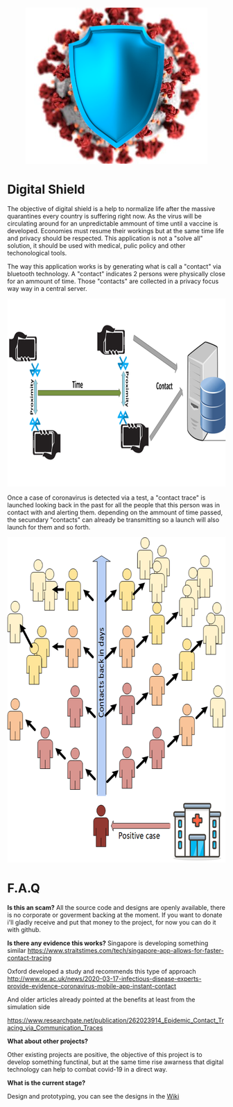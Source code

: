 
<p align="center">
  <img width="420" height="360" src="https://github.com/jotatsu/Digital-Shield/blob/master/Modelio/Logo.png">
</p>


# Digital Shield

The objective of digital shield is a help to normalize life after the massive quarantines every country is suffering right now. As the virus will be circulating around for an unpredictable ammount of time until a vaccine is developed. Economies must resume their workings but at the same time life and privacy should be respected.  This application is not a "solve all" solution, it should be used with medical, pulic policy and other techonological tools. 

The way this application works is by generating what is call a "contact" via bluetooth technology. A "contact" indicates 2 persons were physically close for an ammount of time. Those "contacts" are collected in a privacy focus way way in a central server. 

<p align="center">
  <img width="1056" height="434" src="https://github.com/jotatsu/Digital-Shield/blob/master/Modelio/Contact.png">
</p>

 
Once a case of coronavirus is detected via a test, a "contact trace" is launched looking back in the past for all the people that this person was in contact with and alerting them. depending on the ammount of time passed, the secundary "contacts" can already be transmitting so a launch will also launch for them and so forth. 

<p align="center">
  <img width="655" height="751" src="https://github.com/jotatsu/Digital-Shield/blob/master/Modelio/ContactTrace.png">
</p>

# F.A.Q

**Is this an scam?**
All the source code and designs are openly available, there is no corporate or goverment backing at the moment. If you want to donate i'll gladly receive and put that money to the project, for now you can do it with github. 

**Is there any evidence this works?**
Singapore is developing something similar 
https://www.straitstimes.com/tech/singapore-app-allows-for-faster-contact-tracing

Oxford developed a study and recommends this type of approach
http://www.ox.ac.uk/news/2020-03-17-infectious-disease-experts-provide-evidence-coronavirus-mobile-app-instant-contact

And older articles already pointed at the benefits at least from the simulation side

https://www.researchgate.net/publication/262023914_Epidemic_Contact_Tracing_via_Communication_Traces

**What about other projects?**

Other existing projects are positive, the objective of this project is to develop something functinal, but at the same time rise awarness that digital technology can help to combat covid-19 in a direct way.  


**What is the current stage?**

Design and prototyping, you can see the designs in the [Wiki](https://github.com/jotatsu/Digital-Shield/wiki)  

